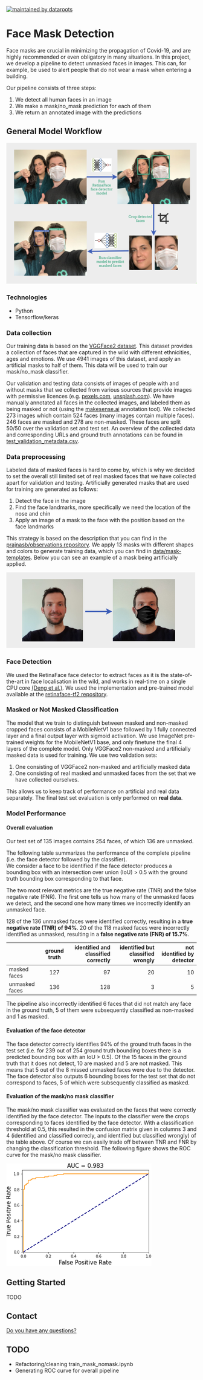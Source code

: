 [![maintained by dataroots](https://img.shields.io/badge/maintained%20by-dataroots-%2300b189)](https://dataroots.io)

# Face Mask Detection
Face masks are crucial in minimizing the propagation of Covid-19, and are highly recommended or even obligatory in many situations. In this project, we develop a pipeline to detect unmasked faces in images. This can, for example, be used to alert people that do not wear a mask when entering a building.

Our pipeline consists of three steps:
  1. We detect all human faces in an image
  2. We make a mask/no_mask prediction for each of them
  3. We return an annotated image with the predictions 


## General Model Workflow
![](scripts/img/mask_detector_model_workflow.png "Model Workflow")


### Technologies
* Python
* Tensorflow/keras

### Data collection
Our training data is based on the [VGGFace2 dataset](http://www.robots.ox.ac.uk/~vgg/data/vgg_face2/). This dataset provides a collection of faces that are captured in the wild with different ethnicities, ages and emotions. We use 4941 images of this dataset, and apply an artificial masks to half of them. This data will be used to train our mask/no_mask classifier. 

Our validation and testing data consists of images of people with and without masks that we collected from various sources that provide images with permissive licences (e.g. [pexels.com](www.pexels.com), [unsplash.com](www.unsplash.com)). We have manually annotated all faces in the collected images, and labeled them as being masked or not (using the [makesense.ai](https://www.makesense.ai/) annotation tool). We collected 273 images which contain 524 faces (many images contain multiple faces). 246 faces are masked and 278 are non-masked. These faces are split 50/50 over the validation set and test set. An overview of the collected data and corresponding URLs and ground truth annotations can be found in [test_validation_metadata.csv](data/test_validation_metadata.csv).

### Data preprocessing
Labeled data of masked faces is hard to come by, which is why we decided to set the overall still limited set of real masked faces that we have collected apart for validation and testing. Artificially generated masks that are used for training are generated as follows:

  1. Detect the face in the image
  2. Find the face landmarks, more specifically we need the location of the nose and chin
  3. Apply an image of a mask to the face with the position based on the face landmarks
   
This strategy is based on the description that you can find in the [prajnasb/observations repository](https://github.com/prajnasb/observations).
We apply 13 masks with different shapes and colors to generate training data, which you can find in [data/mask-templates](data/mask-templates). Below you can see an example of a mask being artificially applied. 

<img src="scripts/img/toon_masked.png" width="500">

### Face Detection
We used the RetinaFace face detector to extract faces as it is the state-of-the-art in face localisation in the wild, and works in real-time on a single CPU core [(Deng et al.)](https://arxiv.org/abs/1905.00641). We used the implementation and pre-trained model available at the [retinaface-tf2 repository](https://github.com/peteryuX/retinaface-tf2). 

### Masked or Not Masked Classification
The model that we train to distinguish between masked and non-masked cropped faces consists of a MobileNetV1 base followed by 1 fully connected layer and a final output layer with sigmoid activation. We use ImageNet pre-trained weights for the MobileNetV1 base, and only finetune the final 4 layers of the complete model. Only VGGFace2 non-masked and artificially masked data is used for training. We use two validation sets:
  1. One consisting of VGGFace2 non-masked and artificially masked data
  2. One consisting of real masked and unmasked faces from the set that we have collected ourselves. 

This allows us to keep track of performance on artificial and real data separately. The final test set evaluation is only performed on **real data**.

### Model Performance

#### Overall evaluation

Our test set of 135 images contains 254 faces, of which 136 are unmasked.

The following table summarizes the performance of the complete pipeline (i.e. the face detector followed by the classifier).  
We consider a face to be identified if the face detector produces a bounding box with an intersection over union (IoU) > 0.5 with the ground truth bounding box corresponding to that face.

The two most relevant metrics are the true negative rate (TNR) and the false negative rate (FNR). The first one tells us how many of the unmasked faces we detect, and the second one how many times we incorrectly identify an unmasked face. 

128 of the 136 unmasked faces were identified correctly, resulting in a **true negative rate (TNR) of 94%**. 20 of the 118 masked faces were incorrectly identified as unmasked, resulting in a **false negative rate (FNR) of 15.7%**.


|    |      ground truth      |  identified and classified correctly | identified but classified wrongly | not identified by detector |
|----------|:-------------:|------:| ------:|------:|
| masked faces |  127 |  97 | 20 | 10 |
| unmasked faces |    136   |   128 | 3 | 5  |

The pipeline also incorrectly identified 6 faces that did not match any face in the ground truth, 5 of them were subsequently classified as non-masked and 1 as masked.


#### Evaluation of the face detector

The face detector correctly identifies 94% of the ground truth faces in the test set (i.e. for 239 out of 254 ground truth bounding boxes there is a predicted bounding box with an IoU > 0.5). Of the 15 faces in the ground truth that it does not detect, 10 are masked and 5 are not masked. This means that 5 out of the 8 missed unmasked faces were due to the detector. The face detector also outputs 6 bounding boxes for the test set that do not correspond to faces, 5 of which were subsequently classified as masked.

#### Evaluation of the mask/no mask classifier

The mask/no mask classifier was evaluated on the faces that were correctly identified by the face detector. The inputs to the classifier were the crops corresponding to faces identified by the face detector. With a classification threshold at 0.5, this resulted in the confusion matrix given in columns 3 and 4 (identified and classified correcly, and identified but classified wrongly) of the table above. Of course we can easily trade off between TNR and FNR by changing the classification threshold. The following figure shows the ROC curve for the mask/no mask classifier.

![](scripts/img/roc.png "ROC curve")


## Getting Started

TODO

## Contact
[Do you have any questions?](https://dataroots.io/contact)

## TODO

- Refactoring/cleaning train_mask_nomask.ipynb
- Generating ROC curve for overall pipeline


